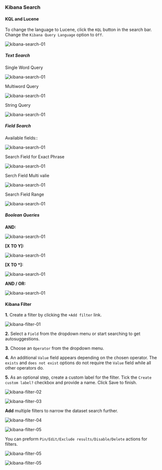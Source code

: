 ### Kibana Search

#### KQL and Lucene

To change the language to Lucene, click the `KQL` button in the search bar. Change the `Kibana Query Language` option to `Off`.

![kibana-search-01](images/kibana-search/kibana-search-01.png)

##### Text Search

Single Word Query

![kibana-search-01](images/kibana-search/kibana-search-02.png)

Multiword Query

![kibana-search-01](images/kibana-search/kibana-search-03.png)

String Query

![kibana-search-01](images/kibana-search/kibana-search-04.png)

##### Field Search

Available fields:: 

![kibana-search-01](images/kibana-search/kibana-search-05.png)

Search Field for Exact Phrase

![kibana-search-01](images/kibana-search/kibana-search-06.png)

Serch Field Multi valie

![kibana-search-01](images/kibana-search/kibana-search-07.png)

Search Field Range

![kibana-search-01](images/kibana-search/kibana-search-08.png)


##### Boolean Queries

**AND:**

![kibana-search-01](images/kibana-search/kibana-search-09.png)

**\[X TO Y\]:**

![kibana-search-01](images/kibana-search/kibana-search-10.png)

**\[X TO \*\]:**

![kibana-search-01](images/kibana-search/kibana-search-11.png)

**AND / OR:**

![kibana-search-01](images/kibana-search/kibana-search-12.png)

#### Kibana Filter

**1.** Create a filter by clicking the `+Add filter` link.
 
![kibana-filter-01](images/kibana-search/kibana-filter-01.png)

**2.** Select a `Field` from the dropdown menu or start searching to get autosuggestions.

**3.** Choose an `Operator` from the dropdown menu.

**4.** An additional `Value` field appears depending on the chosen operator. The `exists` and `does not exist` options do not require the `Value` field while all other operators do. 

**5.** As an optional step, create a custom label for the filter. Tick the `Create custom label?` checkbox and provide a name. Click Save to finish.

![kibana-filter-02](images/kibana-search/kibana-filter-02.png)


![kibana-filter-03](images/kibana-search/kibana-filter-03.png)


**Add** multiple filters to narrow the dataset search further.

![kibana-filter-04](images/kibana-search/kibana-filter-04.png)


![kibana-filter-05](images/kibana-search/kibana-filter-05.png)

 You can preform `Pin/Edit/Exclude results/Disable/Delete` actions for filters.

![kibana-filter-05](images/kibana-search/kibana-filter-06.png)


![kibana-filter-05](images/kibana-search/kibana-filter-07.png)

